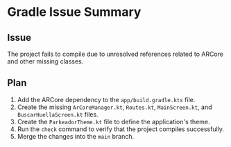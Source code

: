 # Gradle Issue Summary

## Issue
The project fails to compile due to unresolved references related to ARCore and other missing classes.

## Plan
1. Add the ARCore dependency to the `app/build.gradle.kts` file.
2. Create the missing `ArCoreManager.kt`, `Routes.kt`, `MainScreen.kt`, and `BuscarHuellaScreen.kt` files.
3. Create the `ParkeadorTheme.kt` file to define the application's theme.
4. Run the `check` command to verify that the project compiles successfully.
5. Merge the changes into the `main` branch.
